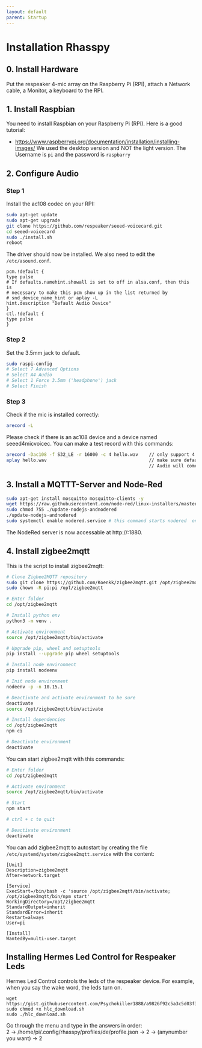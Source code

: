 ```yaml
---
layout: default
parent: Startup
---
```


# Installation Rhasspy

## 0. Install Hardware
   Put the respeaker 4-mic array on the Raspberry Pi (RPI), attach a Network cable, a Monitor, a keyboard to the RPI.

## 1. Install Raspbian
   You need to install Raspbian on your Raspberry Pi (RPI). Here is a good tutorial:
   - https://www.raspberrypi.org/documentation/installation/installing-images/
   We used the desktop version and NOT the light version.
   The Username is ``pi`` and the password is ``raspbarry``

## 2. Configure Audio
### Step 1 
Install the ac108 codec on your RPI:
```bash
sudo apt-get update
sudo apt-get upgrade
git clone https://github.com/respeaker/seeed-voicecard.git
cd seeed-voicecard
sudo ./install.sh  
reboot
```
The driver should now be installed. We also need to edit the ``/etc/asound.conf``.
```
pcm.!default {
type pulse
# If defaults.namehint.showall is set to off in alsa.conf, then this is
# necessary to make this pcm show up in the list returned by
# snd_device_name_hint or aplay -L
hint.description "Default Audio Device"
}
ctl.!default {
type pulse
}
```
### Step 2
Set the 3.5mm jack to default.
```bash
sudo raspi-config
# Select 7 Advanced Options
# Select A4 Audio
# Select 1 Force 3.5mm ('headphone') jack
# Select Finish
```

### Step 3 
Check if the mic is installed correctly:
```bash
arecord -L
```
Please check if there is an ac108 device and a device named seeed4micvoicec. 
You can make a test record with this commands:    
```bash
arecord -Dac108 -f S32_LE -r 16000 -c 4 hello.wav    // only support 4 channels
aplay hello.wav                                      // make sure default device
                                                     // Audio will come out via audio jack of Raspberry Pi
```

## 3. Install a MQTTT-Server and Node-Red
```bash
sudo apt-get install mosquitto mosquitto-clients -y
wget https://raw.githubusercontent.com/node-red/linux-installers/master/deb/update-nodejs-andnodered
sudo chmod 755 ./update-nodejs-andnodered
./update-nodejs-andnodered
sudo systemctl enable nodered.service # this command starts nodered  on boot
```
The NodeRed server is now accessable at http://<ip-adress>:1880.

## 4. Install zigbee2mqtt
This is the script to install zigbee2mqtt:
```bash
# Clone Zigbee2MQTT repository
sudo git clone https://github.com/Koenkk/zigbee2mqtt.git /opt/zigbee2mqtt
sudo chown -R pi:pi /opt/zigbee2mqtt

# Enter folder
cd /opt/zigbee2mqtt

# Install python env
python3 -m venv .

# Activate environment
source /opt/zigbee2mqtt/bin/activate

# Upgrade pip, wheel and setuptools
pip install --upgrade pip wheel setuptools

# Install node environment
pip install nodeenv

# Init node environment
nodeenv -p -n 10.15.1

# Deactivate and activate environment to be sure
deactivate
source /opt/zigbee2mqtt/bin/activate

# Install dependencies
cd /opt/zigbee2mqtt
npm ci

# Deactivate environment
deactivate
```
You can start zigbee2mqtt with this commands:
```bash
# Enter folder
cd /opt/zigbee2mqtt

# Activate environment
source /opt/zigbee2mqtt/bin/activate

# Start
npm start

# ctrl + c to quit

# Deactivate environment
deactivate
```
You can add zigbee2mqtt to autostart by creating the file ``/etc/systemd/system/zigbee2mqtt.service`` with the content:
```
[Unit]
Description=zigbee2mqtt
After=network.target

[Service]
ExecStart=/bin/bash -c 'source /opt/zigbee2mqtt/bin/activate; /opt/zigbee2mqtt/bin/npm start'
WorkingDirectory=/opt/zigbee2mqtt
StandardOutput=inherit
StandardError=inherit
Restart=always
User=pi

[Install]
WantedBy=multi-user.target
```

## Installing Hermes Led Control for Respeaker Leds
Hermes Led Control controls the leds of the respeaker device. For example, when you say the wake word, the leds turn on.
```
wget https://gist.githubusercontent.com/Psychokiller1888/a9826f92c5a3c5d03f34d182fda1ce4c/raw/cbb53252dd55dc4e9f5f6064a493f0981cf133fb/hlc_download.sh
sudo chmod +x hlc_download.sh
sudo ./hlc_download.sh
```

Go through the menu and type in the answers in order:    
2 -> /home/pi/.config/rhasspy/profiles/de/profile.json -> 2 -> (anynumber you want) -> 2